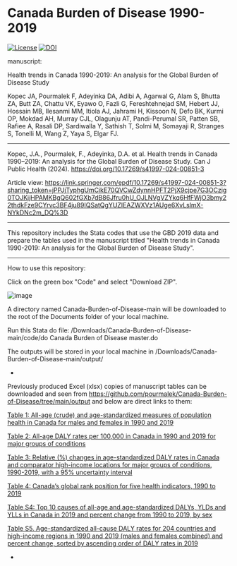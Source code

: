 # Canada Burden of Disease 1990-2019

[![License](https://img.shields.io/badge/License-Apache%202.0-blue.svg)](https://opensource.org/licenses/Apache-2.0) [![DOI](https://zenodo.org/badge/475202009.svg)](https://zenodo.org/badge/latestdoi/475202009)


manuscript:

Health trends in Canada 1990-2019: An analysis for the Global Burden of Disease Study

Kopec JA, Pourmalek F, Adeyinka DA, Adibi A, Agarwal G, Alam S, Bhutta ZA, Butt ZA, Chattu VK, Eyawo O, Fazli G, Fereshtehnejad SM, Hebert JJ, Hossain MB, Ilesanmi MM, Itiola AJ, Jahrami H, Kissoon N, Defo BK, Kurmi OP, Mokdad AH, Murray CJL, Olagunju AT, Pandi-Perumal SR, Patten SB, Rafiee A, Rasali DP, Sardiwalla Y, Sathish T, Solmi M, Somayaji R, Stranges S, Tonelli M, Wang Z, Yaya S, Elgar FJ.

**********************

Kopec, J.A., Pourmalek, F., Adeyinka, D.A. et al. Health trends in Canada 1990–2019: An analysis for the Global Burden of Disease Study. Can J Public Health (2024). https://doi.org/10.17269/s41997-024-00851-3

Article view: https://link.springer.com/epdf/10.17269/s41997-024-00851-3?sharing_token=jPPJjTyphgUmCikE70QVCwZdynnHPFT2PjX9cjpe7G3OCzig0TOJKjjHPAMKBgQ602fGXb7dB86Jfru0hU_OJLNVgVZYkq6HfFWjO3bmy22thdkFze9CYrvc3BF4ju89IQSatQgYUZIEAZWXVz1AUge6XvLslmX-NYkDNc2m_DQ%3D 

**********************

This repository includes the Stata codes that use the GBD 2019 data and prepare the tables used in the manuscript titled "Health trends in Canada 1990-2019: An analysis for the Global Burden of Disease Study". 

**********************

How to use this repository:

Click on the green box "Code" and select "Download ZIP".

![image](https://user-images.githubusercontent.com/30849720/160523195-a884f426-a836-4238-8441-577716a67e7a.png)

A directory named Canada-Burden-of-Disease-main will be downloaded to the root of the Documents folder of your local machine. 

Run this Stata do file: /Downloads/Canada-Burden-of-Disease-main/code/do Canada Burden of Disease master.do

The outputs will be stored in your local machine in /Downloads/Canada-Burden-of-Disease-main/output/

*

Previously produced Excel (xlsx) copies of manuscript tables can be downloaded and seen from https://github.com/pourmalek/Canada-Burden-of-Disease/tree/main/output and below are direct links to them:

[Table 1: All-age (crude) and age-standardized measures of population health in Canada for males and females in 1990 and 2019](https://github.com/pourmalek/Canada-Burden-of-Disease/blob/main/output/Table%201.xlsx)

[Table 2: All-age DALY rates per 100,000 in Canada in 1990 and 2019 for major groups of conditions](https://github.com/pourmalek/Canada-Burden-of-Disease/blob/main/output/Table%202.xlsx)

[Table 3: Relative (%) changes in age-standardized DALY rates in Canada and comparator high-income locations for major groups of conditions, 1990-2019, with a 95% uncertainty interval](https://github.com/pourmalek/Canada-Burden-of-Disease/blob/main/output/Table%203.xlsx)

[Table 4: Canada’s global rank position for five health indicators, 1990 to 2019](https://github.com/pourmalek/Canada-Burden-of-Disease/blob/main/output/Table%204.xlsx)

[Table S4: Top 10 causes of all-age and age-standardized DALYs, YLDs and YLLs in Canada in 2019 and percent change from 1990 to 2019, by sex](https://github.com/pourmalek/Canada-Burden-of-Disease/blob/main/output/Table%20S4.xlsx)

[Table S5. Age-standardized all-cause DALY rates for 204 countries and high-income regions in 1990 and 2019 (males and females combined) and percent change, sorted by ascending order of DALY rates in 2019](https://github.com/pourmalek/Canada-Burden-of-Disease/blob/main/output/Table%20S5.xlsx)

*

